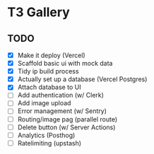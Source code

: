 # T3 Gallery

## TODO

- [x] Make it deploy (Vercel)
- [x] Scaffold basic ui with mock data
- [x] Tidy ip build process
- [x] Actually set up a database (Vercel Postgres)
- [x] Attach database to UI
- [ ] Add authentication (w/ Clerk)
- [ ] Add image upload
- [ ] Error management (w/ Sentry)
- [ ] Routing/image pag (parallel route)
- [ ] Delete button (w/ Server Actions)
- [ ] Analytics (Posthog)
- [ ] Ratelimiting (upstash)
